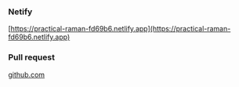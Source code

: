 ### Netify

[https://practical-raman-fd69b6.netlify.app](https://practical-raman-fd69b6.netlify.app) 

### Pull request
[github.com](https://github.com/radio-goodbye/middle.messenger.praktikum.yandex/pull/1) 
